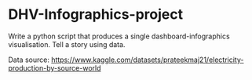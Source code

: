 # DHV-Infographics-project

Write a python script that produces a single dashboard-infographics visualisation.
Tell a story using data. 

Data source: https://www.kaggle.com/datasets/prateekmaj21/electricity-production-by-source-world
